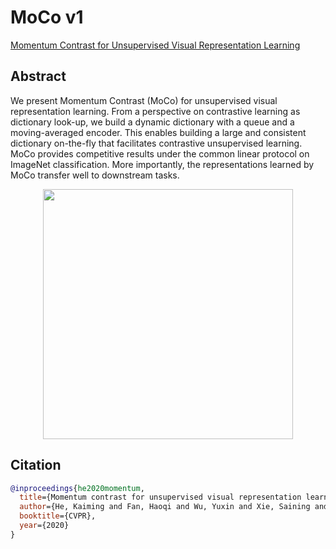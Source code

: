 # MoCo v1

[Momentum Contrast for Unsupervised Visual Representation Learning](https://arxiv.org/abs/1911.05722)

<!-- [ALGORITHM] -->

## Abstract
We present Momentum Contrast (MoCo) for unsupervised visual representation learning. From a perspective on contrastive learning as dictionary look-up, we build a dynamic dictionary with a queue and a moving-averaged encoder. This enables building a large and consistent dictionary on-the-fly that facilitates contrastive unsupervised learning. MoCo provides competitive results under the common linear protocol on ImageNet classification. More importantly, the representations learned by MoCo transfer well to downstream tasks.

<!-- [IMAGE] -->
<div align="center">
<img  src="https://user-images.githubusercontent.com/36138628/149719892-1b6928e1-37cb-4cee-b053-ff12e1aa43c0.png" width="400" />
</div>

## Citation

```bibtex
@inproceedings{he2020momentum,
  title={Momentum contrast for unsupervised visual representation learning},
  author={He, Kaiming and Fan, Haoqi and Wu, Yuxin and Xie, Saining and Girshick, Ross},
  booktitle={CVPR},
  year={2020}
}
```
